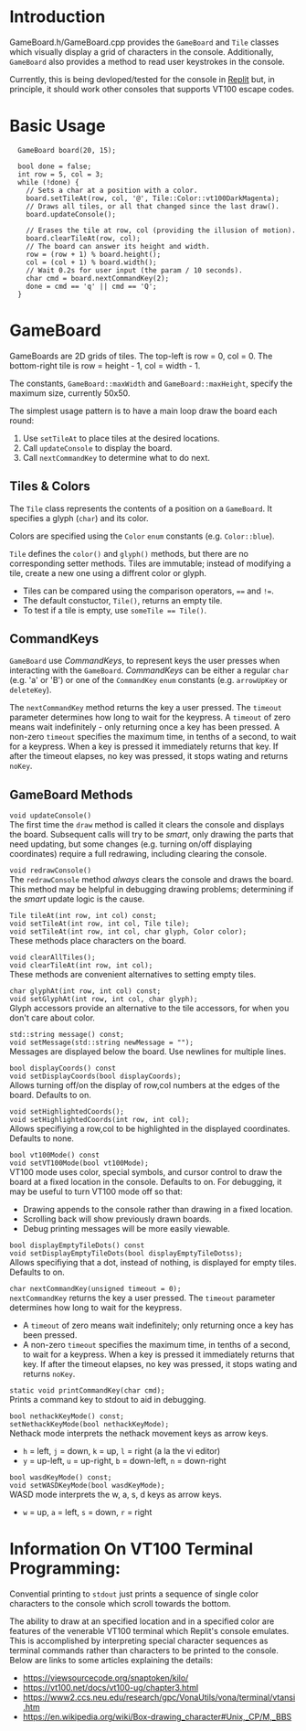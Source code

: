 
# Introduction

GameBoard.h/GameBoard.cpp provides the `GameBoard` and `Tile` classes which visually display a grid of characters in the console. Additionally, `GameBoard` also provides a method to read user keystrokes in the console.

Currently, this is being devloped/tested for the console in [Replit](https://replict.com) but, in principle, it should work other consoles that supports VT100 escape codes.

# Basic Usage

```
  GameBoard board(20, 15);

  bool done = false;
  int row = 5, col = 3;
  while (!done) {
    // Sets a char at a position with a color.
    board.setTileAt(row, col, '@', Tile::Color::vt100DarkMagenta);
    // Draws all tiles, or all that changed since the last draw().
    board.updateConsole();

    // Erases the tile at row, col (providing the illusion of motion).
    board.clearTileAt(row, col);
    // The board can answer its height and width.
    row = (row + 1) % board.height();
    col = (col + 1) % board.width();
    // Wait 0.2s for user input (the param / 10 seconds).
    char cmd = board.nextCommandKey(2);
    done = cmd == 'q' || cmd == 'Q';
  }
```

# GameBoard

GameBoards are 2D grids of tiles. The top-left is row = 0, col = 0. The bottom-right tile is row = height - 1, col = width - 1.

The constants, `GameBoard::maxWidth` and `GameBoard::maxHeight`, specify the maximum size, currently 50x50.

The simplest usage pattern is to have a main loop draw the board each round:
  1. Use `setTileAt` to place tiles at the desired locations.
  2. Call `updateConsole` to display the board.
  3. Call `nextCommandKey` to determine what to do next.



## Tiles & Colors

The `Tile` class represents the contents of a position on a `GameBoard`. It specifies a glyph (`char`) and its color.

Colors are specified using the `Color` `enum` constants (e.g. `Color::blue`).

`Tile` defines the `color()` and `glyph()` methods, but there are no corresponding setter methods. Tiles are immutable; instead of modifying a tile, create a new one using a diffrent color or glyph.

- Tiles can be compared using the comparison operators, `==` and `!=`.
- The default constuctor, `Tile()`, returns an empty tile.
- To test if a tile is empty, use `someTile == Tile()`. 

## CommandKeys

`GameBoard` use _CommandKeys_, to represent keys the user presses when interacting with the `GameBoard`. _CommandKeys_ can be either a regular `char` (e.g. 'a' or 'B') or one of the `CommandKey` `enum` constants (e.g. `arrowUpKey` or `deleteKey`).

The `nextCommandKey` method returns the key a user pressed. The `timeout` parameter determines how long to wait for the keypress. A `timeout` of zero means wait indefinitely - only returning once a key has been pressed. A non-zero `timeout` specifies the maximum time, in tenths of a second, to wait for a keypress. When a key is pressed it immediately returns that key. If after the timeout elapses, no key was pressed, it stops wating and returns `noKey`.

## GameBoard Methods

`void updateConsole()`  
The first time the `draw` method is called it clears the console and displays the board.
Subsequent calls will try to be _smart_, only drawing the parts that need updating, but some changes (e.g. turning on/off displaying coordinates) require a full redrawing, including clearing the console.


`void redrawConsole()`  
The `redrawConsole` method _always_ clears the console and draws the board. This method may be helpful in debugging drawing problems; determining if the _smart_ update logic is the cause.


`Tile tileAt(int row, int col) const;`  
`void setTileAt(int row, int col, Tile tile);`  
`void setTileAt(int row, int col, char glyph, Color color);`  
These methods place characters on the board.


`void clearAllTiles();`  
`void clearTileAt(int row, int col);`  
These methods are convenient alternatives to setting empty tiles.


`char glyphAt(int row, int col) const;`  
`void setGlyphAt(int row, int col, char glyph);`  
Glyph accessors provide an alternative to the tile accessors, for when you don't care about color.


`std::string message() const;`  
`void setMessage(std::string newMessage = "");`  
Messages are displayed below the board. Use newlines for multiple lines.


`bool displayCoords() const`  
`void setDisplayCoords(bool displayCoords);`  
Allows turning off/on the display of row,col numbers at the edges of the board.
Defaults to on.


`void setHighlightedCoords();`  
`void setHighlightedCoords(int row, int col);`  
Allows specifiying a row,col to be highlighted in the displayed coordinates.
Defaults to none.


`bool vt100Mode() const`  
`void setVT100Mode(bool vt100Mode);`  
VT100 mode uses color, special symbols, and cursor control to draw the board
  at a fixed location in the console. Defaults to on. For debugging, it may be useful to turn VT100 mode off so that:
- Drawing appends to the console rather than drawing in a fixed location.
- Scrolling back will show previously drawn boards.
- Debug printing messages will be more easily viewable.

`bool displayEmptyTileDots() const`  
`void setDisplayEmptyTileDots(bool displayEmptyTileDotss);`  
Allows specifiying that a dot, instead of nothing, is displayed for empty tiles. Defaults to on.


`char nextCommandKey(unsigned timeout = 0);`  
`nextCommandKey` returns the key a user pressed. The `timeout` parameter determines how long to wait for the keypress.
- A `timeout` of zero means wait indefinitely; only returning once a key has been pressed.
- A non-zero `timeout` specifies the maximum time, in tenths of a second, to wait for a keypress. When a key is pressed it immediately returns that key. If after the timeout elapses, no key was pressed, it stops wating and returns `noKey`.

`static void printCommandKey(char cmd);`  
Prints a command key to stdout to aid in debugging.


`bool nethackKeyMode() const;`  
`setNethackKeyMode(bool nethackKeyMode);`  
Nethack mode interprets the nethack movement keys as arrow keys.
- `h` = left, `j` = down, `k` = up, `l` = right (a la the vi editor)
- `y` = up-left, `u` = up-right, `b` = down-left, `n` = down-right


`bool wasdKeyMode() const;`  
`void setWASDKeyMode(bool wasdKeyMode);`  
WASD mode interprets the w, a, s, d keys as arrow keys.
  - `w` = up, `a` = left, `s` = down, `r` = right


# Information On VT100 Terminal Programming:

Convential printing to `stdout` just prints a sequence of single color characters to the console which scroll towards the bottom.

The ability to draw at an specified location and in a specified color are features of the venerable VT100 terminal which Replit's console emulates. This is accomplished by interpreting special character sequences as terminal commands rather than characters to be printed to the console. Below are links to some articles explaining the details:

  - <https://viewsourcecode.org/snaptoken/kilo/>
  - <https://vt100.net/docs/vt100-ug/chapter3.html>
  - <https://www2.ccs.neu.edu/research/gpc/VonaUtils/vona/terminal/vtansi.htm>
  - <https://en.wikipedia.org/wiki/Box-drawing_character#Unix,_CP/M,_BBS>
